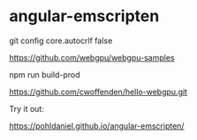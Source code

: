 # angular-emscripten

git config core.autocrlf false

https://github.com/webgpu/webgpu-samples

npm run build-prod

https://github.com/cwoffenden/hello-webgpu.git

Try it out:

https://pohldaniel.github.io/angular-emscripten/